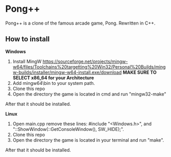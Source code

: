 # Pong++
Pong++ is a clone of the famous arcade game, Pong. Rewritten in C++.

## How to install
**Windows**
1. Install MingW https://sourceforge.net/projects/mingw-w64/files/Toolchains%20targetting%20Win32/Personal%20Builds/mingw-builds/installer/mingw-w64-install.exe/download **MAKE SURE TO SELECT x86_64 for your Architecture**
2. Add mingw64\bin to your system path.
3. Clone this repo
4. Open the directory the game is located in cmd and run "mingw32-make"

After that it should be installed.

**Linux**
1. Open main.cpp remove these lines: #include "<Windows.h>", and "::ShowWindow(::GetConsoleWindow(), SW_HIDE);".
2. Clone this repo
3. Open the directory the game is located in your terminal and run "make".

After that it should be installed.

